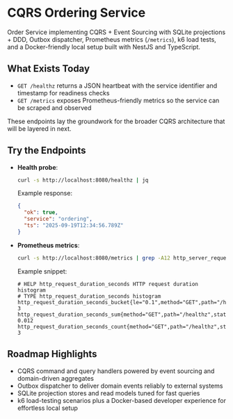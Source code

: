# CQRS Ordering Service

Order Service implementing CQRS + Event Sourcing with SQLite projections + DDD, Outbox dispatcher, Prometheus metrics (`/metrics`), k6 load tests, and a Docker-friendly local setup built with NestJS and TypeScript.

## What Exists Today
- `GET /healthz` returns a JSON heartbeat with the service identifier and timestamp for readiness checks
- `GET /metrics` exposes Prometheus-friendly metrics so the service can be scraped and observed

These endpoints lay the groundwork for the broader CQRS architecture that will be layered in next.

## Try the Endpoints
- **Health probe**: 
  ```bash
  curl -s http://localhost:8080/healthz | jq
  ```
  Example response:
  ```json
  {
    "ok": true,
    "service": "ordering",
    "ts": "2025-09-19T12:34:56.789Z"
  }
  ```

- **Prometheus metrics**: 
  ```bash
  curl -s http://localhost:8080/metrics | grep -A12 http_server_request_duration_seconds
  ```

  Example snippet:
  ```
  # HELP http_request_duration_seconds HTTP request duration histogram
  # TYPE http_request_duration_seconds histogram
  http_request_duration_seconds_bucket{le="0.1",method="GET",path="/healthz",status="200"} 3
  http_request_duration_seconds_sum{method="GET",path="/healthz",status="200"} 0.012
  http_request_duration_seconds_count{method="GET",path="/healthz",status="200"} 3
  ```



## Roadmap Highlights
- CQRS command and query handlers powered by event sourcing and domain-driven aggregates
- Outbox dispatcher to deliver domain events reliably to external systems
- SQLite projection stores and read models tuned for fast queries
- k6 load-testing scenarios plus a Docker-based developer experience for effortless local setup
